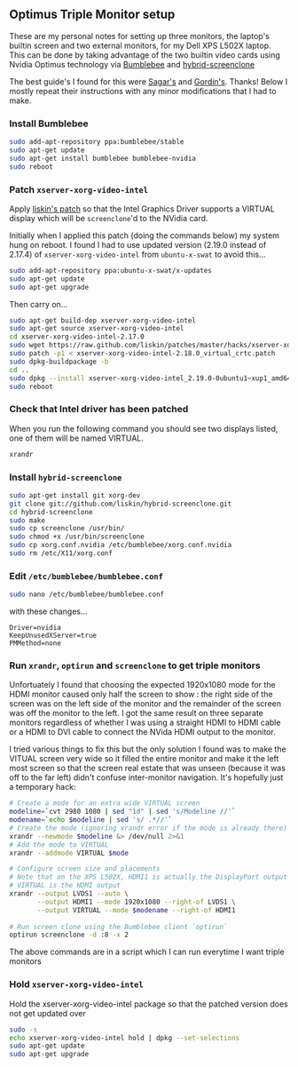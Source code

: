 ## Optimus Triple Monitor setup

These are my personal notes for setting up three monitors, the laptop's builtin 
screen and two external monitors, for my Dell XPS L502X laptop.
This can be done by taking advantage of the two builtin video cards using 
Nvidia Optimus technology via [Bumblebee](http://bumblebee-project.org/) and
[hybrid-screenclone](https://github.com/liskin/hybrid-screenclone)

The best guide's I found for this were [Sagar's](http://sagark.org/optimal-ubuntu-graphics-setup-for-thinkpads/) 
and [Gordin's](http://blog.gordin.de/post/optimus-guide). Thanks! 
Below I mostly repeat their instructions with any minor modifications that I had to make.

### Install Bumblebee

```sh
sudo add-apt-repository ppa:bumblebee/stable
sudo apt-get update
sudo apt-get install bumblebee bumblebee-nvidia
sudo reboot
```

### Patch `xserver-xorg-video-intel`

Apply [liskin's patch](https://github.com/liskin/patches/blob/master/hacks/xserver-xorg-video-intel-2.18.0_virtual_crtc.patch) 
so that the Intel Graphics Driver supports a VIRTUAL display which will be `screenclone`'d to the NVidia card.

Initially when I applied this patch (doing the commands below) my system hung on reboot.
I found I had to use updated version (2.19.0 instead of 2.17.4) of `xserver-xorg-video-intel` 
from `ubuntu-x-swat` to avoid this...

```sh
sudo add-apt-repository ppa:ubuntu-x-swat/x-updates
sudo apt-get update
sudo apt-get upgrade
```

Then carry on...

```sh
sudo apt-get build-dep xserver-xorg-video-intel
sudo apt-get source xserver-xorg-video-intel
cd xserver-xorg-video-intel-2.17.0
sudo wget https://raw.github.com/liskin/patches/master/hacks/xserver-xorg-video-intel-2.18.0_virtual_crtc.patch
sudo patch -p1 < xserver-xorg-video-intel-2.18.0_virtual_crtc.patch
sudo dpkg-buildpackage -b
cd ..
sudo dpkg --install xserver-xorg-video-intel_2.19.0-0ubuntu1~xup1_amd64.deb
sudo reboot
```

### Check that Intel driver has been patched

When you run the following command you should see two displays listed, one of them will be named VIRTUAL.

```sh
xrandr
```

### Install `hybrid-screenclone`

```sh
sudo apt-get install git xorg-dev
git clone git://github.com/liskin/hybrid-screenclone.git
cd hybrid-screenclone
sudo make
sudo cp screenclone /usr/bin/
sudo chmod +x /usr/bin/screenclone
sudo cp xorg.conf.nvidia /etc/bumblebee/xorg.conf.nvidia
sudo rm /etc/X11/xorg.conf
```

### Edit `/etc/bumblebee/bumblebee.conf`

```sh
sudo nano /etc/bumblebee/bumblebee.conf
```

with these changes...

```
Driver=nvidia
KeepUnusedXServer=true
PMMethod=none
```


### Run `xrandr`, `optirun` and `screenclone` to get triple monitors

Unfortuately I found that choosing the expected 1920x1080 mode for the
HDMI monitor caused only half the screen to show : the right side of the 
screen was on the left side of the monitor and the remainder of the screen 
was off the monitor to the left. I got the same result on three separate monitors
regardless of whether I was using a straight HDMI to HDMI cable or a HDMI to DVI cable to
connect the NVida HDMI output to the monitor.

I tried various things to fix this but the only solution I found was to make the VITUAL
screen very wide so it filled the entire monitor and make it the left most screen so that the
screen real estate that was unseen (because it was off to the far left) didn't confuse inter-monitor
navigation. It's hopefully just a temporary hack:

```sh
# Create a mode for an extra wide VIRTUAL screen
modeline=`cvt 2980 1080 | sed "1d" | sed 's/Modeline //'`
modename=`echo $modeline | sed 's/ .*//'`
# Create the mode (ignoring xrandr error if the mode is already there)
xrandr --newmode $modeline &> /dev/null 2>&1
# Add the mode to VIRTUAL
xrandr --addmode VIRTUAL $mode

# Configure screen size and placements
# Note that on the XPS L502X, HDMI1 is actually the DisplayPort output and
# VIRTUAL is the HDMI output
xrandr --output LVDS1 --auto \
       --output HDMI1 --mode 1920x1080 --right-of LVDS1 \
       --output VIRTUAL --mode $modename --right-of HDMI1
       
# Run screen clone using the Bumblebee client `optirun`
optirun screenclone -d :8 -x 2
```

The above commands are in a script []() which I can run everytime I want triple monitors

### Hold `xserver-xorg-video-intel`

Hold the xserver-xorg-video-intel package so that the patched version does not get updated over

```sh
sudo -s
echo xserver-xorg-video-intel hold | dpkg --set-selections
sudo apt-get update
sudo apt-get upgrade
```
